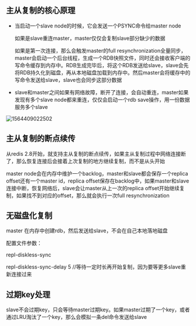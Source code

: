 ## 主从复制的核心原理

- 当启动一个slave node的时候，它会发送一个PSYNC命令给master node

  如果是slave重连master，master仅仅会复制slave部分缺少的数据

  如果是第一次连接，那么会触发master的full resynchronization全量同步，master会启动一个后台线程，生成一个RDB快照文件，同时还会接收客户端的写命令缓存到内存中。RDB生成完毕后，将这个RDB发送给slave，slave会先将RDB持久化到磁盘，再从本地磁盘加载到内存中。然后master会将缓存中的写命令发送给slave，slave也会同步这部分数据

- slave和master之间如果有网络故障，断开了连接，会自动重连，master如果发现有多个slave node都来重连，仅仅会启动一个rdb save操作，用一份数据服务多个slave

![1564409022502](/image/Redis主从复制原理.png)

## 主从复制的断点续传

从redis 2.8开始，就支持主从复制的断点续传，如果主从复制过程中网络连接断了，那么恢复连接后会接着上次复制的地方继续复制，而不是从头开始

master node会在内存中维护一个backlog，master和slave都会保存一个replica offset还有一个master id，replica offset保存在backlog中，如果master和slave连接中断，恢复网络后，slave会让master从上一次的replica offset开始继续复制，如果找不到对应的offset，那么就会执行一次full resynchronization

## 无磁盘化复制

master 在内存中创建rdb，然后发送给slave，不会在自己本地落地磁盘

配置文件参数：

repl-diskless-sync

repl-diskless-sync-delay 5  //等待一定时长再开始复制，因为要等更多slave重新连接过来

## 过期key处理

slave不会过期key，只会等待master过期key。如果master过期了一个key，或者通过LRU淘汰了一个key，那么会模拟一条del命令发送给slave